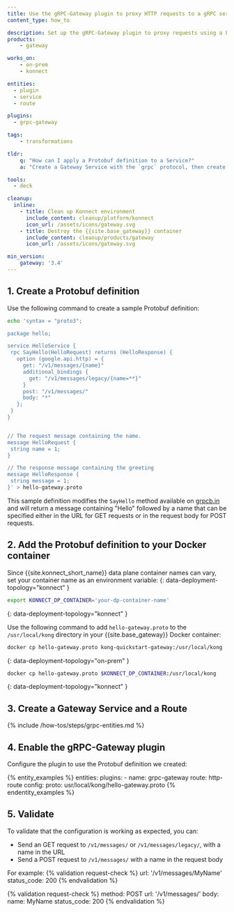 ```yaml
---
title: Use the gRPC-Gateway plugin to proxy HTTP requests to a gRPC service
content_type: how_to

description: Set up the gRPC-Gateway plugin to proxy requests using a Protobuf definition.
products:
    - gateway

works_on:
    - on-prem
    - konnect

entities: 
  - plugin
  - service
  - route

plugins:
  - grpc-gateway

tags:
    - transformations

tldr:
    q: "How can I apply a Protobuf definition to a Service?"
    a: "Create a Gateway Service with the `grpc` protocol, then create a Route and enable the gRPC-Gateway plugin. Specify the path to your Protobuf file in the `config.proto` parameter."

tools:
  - deck

cleanup:
  inline:
    - title: Clean up Konnect environment
      include_content: cleanup/platform/konnect
      icon_url: /assets/icons/gateway.svg
    - title: Destroy the {{site.base_gateway}} container
      include_content: cleanup/products/gateway
      icon_url: /assets/icons/gateway.svg

min_version:
    gateway: '3.4'
---
```



## 1. Create a Protobuf definition

Use the following command to create a sample Protobuf definition:

```sh
echo 'syntax = "proto3";

package hello;

service HelloService {
 rpc SayHello(HelloRequest) returns (HelloResponse) {
   option (google.api.http) = {
     get: "/v1/messages/{name}"
     additional_bindings {
       get: "/v1/messages/legacy/{name=**}"
     }
     post: "/v1/messages/"
     body: "*"
   };
 }
}


// The request message containing the name.
message HelloRequest {
 string name = 1;
}

// The response message containing the greeting
message HelloResponse {
 string message = 1;
}' > hello-gateway.proto
```

This sample definition modifies the `SayHello` method available on [grpcb.in](https://grpcb.in/) and will return a message containing "Hello" followed by a name that can be specified either in the URL for GET requests or in the request body for POST requests.

## 2. Add the Protobuf definition to your Docker container

Since {{site.konnect_short_name}} data plane container names can vary, set your container name as an environment variable:
{: data-deployment-topology="konnect" }
```sh
export KONNECT_DP_CONTAINER='your-dp-container-name'
```
{: data-deployment-topology="konnect" }

Use the following command to add `hello-gateway.proto` to the `/usr/local/kong` directory in your {{site.base_gateway}} Docker container:

```sh
docker cp hello-gateway.proto kong-quickstart-gateway:/usr/local/kong
```
{: data-deployment-topology="on-prem" }

```sh
docker cp hello-gateway.proto $KONNECT_DP_CONTAINER:/usr/local/kong
```
{: data-deployment-topology="konnect" }

## 3. Create a Gateway Service and a Route

{% include /how-tos/steps/grpc-entities.md %}

## 4. Enable the gRPC-Gateway plugin

Configure the plugin to use the Protobuf definition we created:

{% entity_examples %}
entities:
    plugins:
    - name: grpc-gateway
      route: http-route
      config:
        proto: usr/local/kong/hello-gateway.proto
{% endentity_examples %}

## 5. Validate

To validate that the configuration is working as expected, you can:
* Send an GET request to `/v1/messages/` or `/v1/messages/legacy/`, with a name in the URL
* Send a POST request to `/v1/messages/` with a name in the request body

For example:
{% validation request-check %}
url: '/v1/messages/MyName'
status_code: 200
{% endvalidation %}

{% validation request-check %}
method: POST
url: '/v1/messages/'
body:
  name: MyName
status_code: 200
{% endvalidation %}